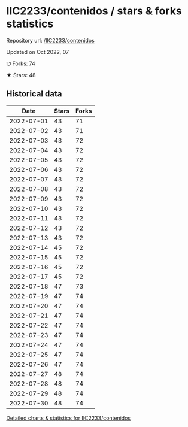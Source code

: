 # IIC2233/contenidos / stars & forks statistics

Repository url: [/IIC2233/contenidos](https://github.com/IIC2233/contenidos)

Updated on Oct 2022, 07

☋ Forks: 74

★ Stars: 48

## Historical data
| Date | Stars | Forks |
|------|-------|-------|
| 2022-07-01 | 43 | 71 | 
| 2022-07-02 | 43 | 71 | 
| 2022-07-03 | 43 | 72 | 
| 2022-07-04 | 43 | 72 | 
| 2022-07-05 | 43 | 72 | 
| 2022-07-06 | 43 | 72 | 
| 2022-07-07 | 43 | 72 | 
| 2022-07-08 | 43 | 72 | 
| 2022-07-09 | 43 | 72 | 
| 2022-07-10 | 43 | 72 | 
| 2022-07-11 | 43 | 72 | 
| 2022-07-12 | 43 | 72 | 
| 2022-07-13 | 43 | 72 | 
| 2022-07-14 | 45 | 72 | 
| 2022-07-15 | 45 | 72 | 
| 2022-07-16 | 45 | 72 | 
| 2022-07-17 | 45 | 72 | 
| 2022-07-18 | 47 | 73 | 
| 2022-07-19 | 47 | 74 | 
| 2022-07-20 | 47 | 74 | 
| 2022-07-21 | 47 | 74 | 
| 2022-07-22 | 47 | 74 | 
| 2022-07-23 | 47 | 74 | 
| 2022-07-24 | 47 | 74 | 
| 2022-07-25 | 47 | 74 | 
| 2022-07-26 | 47 | 74 | 
| 2022-07-27 | 48 | 74 | 
| 2022-07-28 | 48 | 74 | 
| 2022-07-29 | 48 | 74 | 
| 2022-07-30 | 48 | 74 | 


[Detailed charts & statistics for IIC2233/contenidos](https://reviewgithub.com/rep/IIC2233/contenidos)

